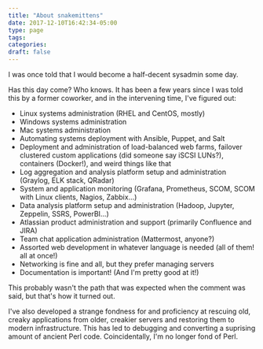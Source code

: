 ```yaml
---
title: "About snakemittens"
date: 2017-12-10T16:42:34-05:00
type: page
tags:
categories:
draft: false
---
```


I was once told that I would become a half-decent sysadmin some day.

Has this day come?  Who knows.  It has been a few years since I was told this by a former coworker, and in the intervening time, I've figured out:

* Linux systems administration (RHEL and CentOS, mostly)
* Windows systems administration
* Mac systems administration
* Automating systems deployment with Ansible, Puppet, and Salt
* Deployment and administration of load-balanced web farms, failover clustered custom applications (did someone say iSCSI LUNs?), containers (Docker!), and weird things like that
* Log aggregation and analysis platform setup and administration (Graylog, ELK stack, QRadar)
* System and application monitoring (Grafana, Prometheus, SCOM, SCOM with Linux clients, Nagios, Zabbix...)
* Data analysis platform setup and administration (Hadoop, Jupyter, Zeppelin, SSRS, PowerBI...)
* Atlassian product administration and support (primarily Confluence and JIRA)
* Team chat application administration (Mattermost, anyone?)
* Assorted web development in whatever language is needed (all of them! all at once!)
* Networking is fine and all, but they prefer managing servers
* Documentation is important! (And I'm pretty good at it!)

This probably wasn't the path that was expected when the comment was said, but that's how it turned out.

I've also developed a strange fondness for and proficiency at rescuing old, creaky applications from older, creakier servers and restoring them to modern infrastructure. This has led to debugging and converting a suprising amount of ancient Perl code. Coincidentally, I'm no longer fond of Perl.
